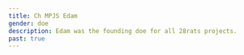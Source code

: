```yaml
---
title: Ch MPJS Edam
gender: doe
description: Edam was the founding doe for all 28rats projects.
past: true
---
```


